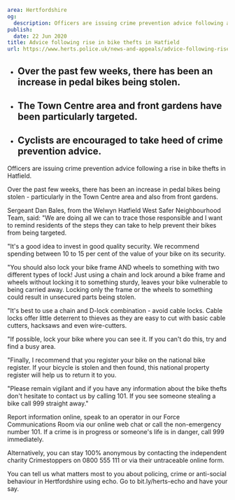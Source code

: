 ```yaml
area: Hertfordshire
og:
  description: Officers are issuing crime prevention advice following a rise in bike thefts in Hatfield.
publish:
  date: 22 Jun 2020
title: Advice following rise in bike thefts in Hatfield
url: https://www.herts.police.uk/news-and-appeals/advice-following-rise-in-bike-thefts-in-hatfield-0245b
```

* ## Over the past few weeks, there has been an increase in pedal bikes being stolen.

 * ## The Town Centre area and front gardens have been particularly targeted.

 * ## Cyclists are encouraged to take heed of crime prevention advice.

Officers are issuing crime prevention advice following a rise in bike thefts in Hatfield.

Over the past few weeks, there has been an increase in pedal bikes being stolen - particularly in the Town Centre area and also from front gardens.

Sergeant Dan Bales, from the Welwyn Hatfield West Safer Neighbourhood Team, said: "We are doing all we can to trace those responsible and I want to remind residents of the steps they can take to help prevent their bikes from being targeted.

"It's a good idea to invest in good quality security. We recommend spending between 10 to 15 per cent of the value of your bike on its security.

"You should also lock your bike frame AND wheels to something with two different types of lock! Just using a chain and lock around a bike frame and wheels without locking it to something sturdy, leaves your bike vulnerable to being carried away. Locking only the frame or the wheels to something could result in unsecured parts being stolen.

"It's best to use a chain and D-lock combination - avoid cable locks. Cable locks offer little deterrent to thieves as they are easy to cut with basic cable cutters, hacksaws and even wire-cutters.

"If possible, lock your bike where you can see it. If you can't do this, try and find a busy area.

"Finally, I recommend that you register your bike on the national bike register. If your bicycle is stolen and then found, this national property register will help us to return it to you.

"Please remain vigilant and if you have any information about the bike thefts don't hesitate to contact us by calling 101. If you see someone stealing a bike call 999 straight away."

Report information online, speak to an operator in our Force Communications Room via our online web chat or call the non-emergency number 101. If a crime is in progress or someone's life is in danger, call 999 immediately.

Alternatively, you can stay 100% anonymous by contacting the independent charity Crimestoppers on 0800 555 111 or via their untraceable online form.

You can tell us what matters most to you about policing, crime or anti-social behaviour in Hertfordshire using echo. Go to bit.ly/herts-echo and have your say.

